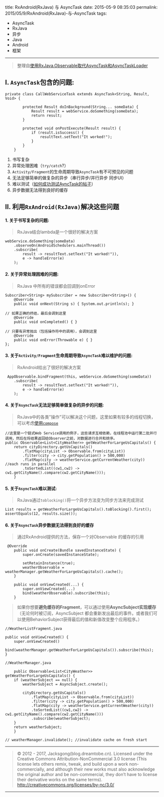 title: RxAndroid(RxJava) 与 AsyncTask
date: 2015-05-9 08:35:03
permalink: 2015/05/9/RxAndroid(RxJava)-与-AsyncTask
tags:
- AsyncTask
- RxJava
- 异步
- Java
- Android
- 框架

---

> 整理自[使用RxJava.Observable取代AsyncTask和AsyncTaskLoader](https://github.com/bboyfeiyu/android-tech-frontier/tree/master/androidweekly/使用RxJava.Observable取代AsyncTask和AsyncTaskLoader)

<!--more-->
## I. `AsyncTask`包含的问题:

```
private class CallWebServiceTask extends AsyncTask<String, Result, Void> {

        protected Result doInBackground(String... someData) {
            Result result = webService.doSomething(someData);
            return result;
        }

        protected void onPostExecute(Result result) {
            if (result.isSuccess() {
                resultText.setText("It worked!");
            }
        }
    }
```

1. 书写复杂
2. 异常处理困难（`try/catch`?）
3. `Activity/Fragment`的生命周期导致`AsyncTask`有不可预见的问题
4. 无法足够简单的做复杂的异步（串行异步/并行异步 同步UI）
5. 难以测试（[如何成功测试AyncTask的帖子](http://www.making-software.com/2012/10/31/testable-android-asynctask/)）
6. 异步数据无法得到良好的缓存



## II. 利用`RxAndroid(RxJava)`解决这些问题

#### 1. 关于书写复杂的问题:

> RxJava结合lambda是一个很好的解决方案

```
webService.doSomething(someData)
    .observeOn(AndroidSchedulers.mainThread())
    .subscribe(
        result -> resultText.setText("It worked!")),
        e -> handleError(e)
    );
```

#### 2. 关于异常处理困难的问题:

> RxJava 中所有的错误都会回调到onError

```
Subscriber<String> mySubscriber = new Subscriber<String>() {
    @Override
    public void onNext(String s) { System.out.println(s); }

// 如果正确的终结，最后会调到这里
    @Override
    public void onCompleted() { }

// 只要有异常抛出（包括操作符中的调用），会调到这里
    @Override
    public void onError(Throwable e) { }
};
```

#### 3. 关于`Activity/Fragment`生命周期导致`AsyncTask`难以维护的问题:

> RxAndroid给出了很好的解决方案

```
 AppObservable.bindFragment(this, webService.doSomething(someData))
    .subscribe(
        result -> resultText.setText("It worked!")),
        e -> handleError(e)
    );
```

#### 4. 关于`AsyncTask`无法足够简单做复杂的异步的问题:

> RxJava中的各类"操作"可以解决这个问题，这里如果有较多的线程切换，可以考虑[使用`compose`](http://www.pythonnote.com/archives/bu-yao-da-po-lian-shi-shi-yong-rxjavade-composecao-zuo-fu.html)

```
//这里是一个链式Web Service调用的例子，这些请求互相依赖，在线程池中运行第二批并行调用，然后在将结果返回给Observer之前，对数据进行合并和排序。
public Observable<List<CityWeather>> getWeatherForLargeUsCapitals() {
    return cityDirectory.getUsCapitals()
        .flatMap(cityList -> Observable.from(cityList))
        .filter(city -> city.getPopulation() > 500,000)
        .flatMap(city -> weatherService.getCurrentWeather(city)) //each runs in parallel
        .toSortedList((cw1,cw2) -> cw1.getCityName().compare(cw2.getCityName()));
    }
```

#### 5. 关于`AsyncTask`难以测试:

> RxJava通过`toblocking()`将一个异步方法变为同步方法来完成测试

```
List results = getWeatherForLargeUsCapitals().toBlocking().first();
assertEquals(12, results.size());
```

#### 6. 关于`AsyncTask`异步数据无法得到良好的缓存

> 通过RxAndroid提供的方法，保存一个对Observable 的缓存的引用

```
 @Override
    public void onCreate(Bundle savedInstanceState) {
        super.onCreate(savedInstanceState);

        setRetainInstance(true);
        weatherObservable = weatherManager.getWeatherForLargeUsCapitals().cache();
    }

    public void onViewCreated(...) {
        super.onViewCreated(...)
        bind(weatherObservable).subscribe(this);
    }
```

> 如果你想要**避免缓存的Fragment**，可以通过使用**AsyncSubject实现缓存**（无论何时被订阅，AsyncSubject 都会重新发出最后的事件。或者我们可以使用BehaviorSubject获得最后的值和新值改变整个应用程序。）

```
//WeatherListFragment.java

public void onViewCreated() {
    super.onViewCreated()
    bind(weatherManager.getWeatherForLargeUsCapitals()).subscribe(this);
}
```

```
//WeatherManager.java

    public Observable<List<CityWeather>> getWeatherForLargeUsCapitals() {
    if (weatherSubject == null) {
        weatherSubject = AsyncSubject.create();

        cityDirectory.getUsCapitals()
            .flatMap(cityList -> Observable.from(cityList))
            .filter(city -> city.getPopulation() > 500,000)
            .flatMap(city -> weatherService.getCurrentWeather(city))
            .toSortedList((cw1,cw2) -> cw1.getCityName().compare(cw2.getCityName()))
            .subscribe(weatherSubject);
    }
    return weatherSubject;
    }

// weatherManager.invalidate(); //invalidate cache on fresh start
```

---

> © 2012 - 2017, Jacksgong(blog.dreamtobe.cn). Licensed under the Creative Commons Attribution-NonCommercial 3.0 license (This license lets others remix, tweak, and build upon a work non-commercially, and although their new works must also acknowledge the original author and be non-commercial, they don’t have to license their derivative works on the same terms). http://creativecommons.org/licenses/by-nc/3.0/

---
